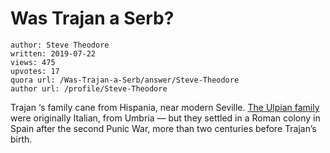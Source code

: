 # Was Trajan a Serb?

	author: Steve Theodore
	written: 2019-07-22
	views: 475
	upvotes: 17
	quora url: /Was-Trajan-a-Serb/answer/Steve-Theodore
	author url: /profile/Steve-Theodore


Trajan ‘s family cane from Hispania, near modern Seville. [The Ulpian family](https://en.m.wikipedia.org/wiki/Marcus_Ulpius_Traianus_the_Elder) were originally Italian, from Umbria — but they settled in a Roman colony in Spain after the second Punic War, more than two centuries before Trajan’s birth.

